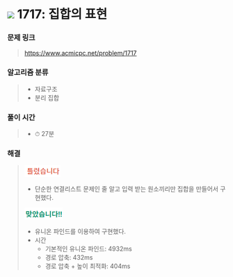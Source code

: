 # <img src="https://static.solved.ac/tier_small/12.svg" width=30> 1717: 집합의 표현 

### 문제 링크
> https://www.acmicpc.net/problem/1717

### 알고리즘 분류
>- 자료구조
>- 분리 집합

### 풀이 시간
>- ⏱ 27분

### 해결
> ![bad](../../../Img/bad.png)
>- 단순한 연결리스트 문제인 줄 알고 입력 받는 원소끼리만 집합을 만들어서 구현했다.  
>
> ![good](../../../Img/good.png)
>- 유니온 파인드를 이용하여 구현했다.
>- 시간
>   - 기본적인 유니온 파인드: 4932ms
>   - 경로 압축: 432ms
>   - 경로 압축 + 높이 최적화: 404ms
